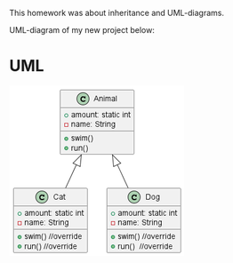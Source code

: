 This homework was about inheritance and UML-diagrams.

UML-diagram of my new project below:

# UML
![](./class-diagram.png)
